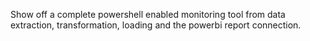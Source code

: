 Show off a complete powershell enabled monitoring tool from data extraction, transformation, loading and the powerbi report connection.